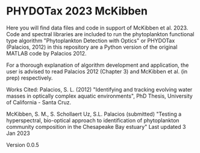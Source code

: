 # PHYDOTax 2023 McKibben

Here you will find data files and code in support of McKibben et al. 2023. Code and spectral libraries are included to run the phytoplankton functional type algorithm "Phytoplankton Detection with Optics" or PHYDOTax (Palacios, 2012) in this repository are a Python version of the original MATLAB code by Palacios 2012.

For a thorough explanation of algorithm development and application, the user is advised to read Palacios 2012 (Chapter 3) and McKibben et al. (in prep) respectively.

Works Cited: Palacios, S. L. (2012) "Identifying and tracking evolving water masses in optically complex aquatic environments", PhD Thesis, University of California - Santa Cruz.

McKibben, S. M., S. Schollaert Uz, S.L. Palacios (submitted) "Testing a hyperspectral, bio-optical approach to identification of phytoplankton community composition in the Chesapeake Bay estuary" Last updated 3 Jan 2023

Version 0.0.5
